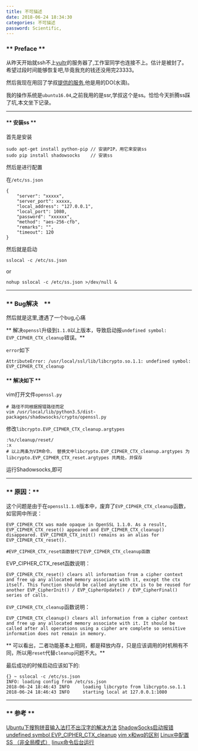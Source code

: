 ```yaml
---
title: 不可描述
date: 2018-06-24 18:34:30
categories: 不可描述
password: Scientific,  
---
```

### ** Preface **

从昨天开始就ssh不上[vultr](https://www.vultr.com/)的服务器了,工作室同学也连接不上。估计是被封了。希望过段时间能够恢复吧,毕竟我充的钱还没用完23333。

然后我现在用回了学叔[提供的服务](https://fadsfasdfsdaf.darkerthanblack.org),他是用的DO(水滴)。

我的操作系统是`ubuntu16.04`,之前我用的是ssr,学叔这个是ss。恰恰今天折腾ss踩了坑,本文坐下记录。

******************
#### ** 安装ss **

首先是安装

```regexp
sudo apt-get install python-pip // 安装PIP，用它来安装ss
sudo pip install shadowsocks    // 安装ss
```

然后是进行配置

在`/etc/ss.json`

```regexp
{
    "server": "xxxxx",
    "server_port": xxxxx,
    "local_address": "127.0.0.1",
    "local_port": 1080,
    "password": "xxxxxx",
    "method": "aes-256-cfb",
    "remarks": "", 
    "timeout": 120 
}   
```

然后就是启动

```regexp
sslocal -c /etc/ss.json
```
or 

```regexp
nohup sslocal -c /etc/ss.json >/dev/null &
```
******************
### ** Bug解决　**

然后就是这里,遭遇了一个bug,心痛

** 解决`openssl`升级到`1.1.0`以上版本，导致启动报`undefined symbol: EVP_CIPHER_CTX_cleanup`错误。**

`error`如下

```regexp
AttributeError: /usr/local/ssl/lib/libcrypto.so.1.1: undefined symbol: EVP_CIPHER_CTX_cleanup
```
#### ** 解决如下 **

vim打开文件`openssl.py`

```regexp
# 路径不同根据报错路径而定
vim /usr/local/lib/python3.5/dist-packages/shadowsocks/crypto/openssl.py
```

修改`libcrypto.EVP_CIPHER_CTX_cleanup.argtypes`
```regexp
:%s/cleanup/reset/
:x
# 以上两条为VIM命令， 替换文中libcrypto.EVP_CIPHER_CTX_cleanup.argtypes 为libcrypto.EVP_CIPHER_CTX_reset.argtypes 共两处，并保存
```
运行Shadowsocks,即可

****************
### ** 原因：**
这个问题是由于在`openssl1.1.0`版本中，废弃了`EVP_CIPHER_CTX_cleanup`函数，如官网中所说：
```regexp
EVP_CIPHER_CTX was made opaque in OpenSSL 1.1.0. As a result, EVP_CIPHER_CTX_reset() appeared and EVP_CIPHER_CTX_cleanup() disappeared. EVP_CIPHER_CTX_init() remains as an alias for EVP_CIPHER_CTX_reset().

#EVP_CIPHER_CTX_reset函数替代了EVP_CIPHER_CTX_cleanup函数
```
EVP_CIPHER_CTX_reset函数说明：
```regexp
EVP_CIPHER_CTX_reset() clears all information from a cipher context and free up any allocated memory associate with it, except the ctx itself. This function should be called anytime ctx is to be reused for another EVP_CipherInit() / EVP_CipherUpdate() / EVP_CipherFinal() series of calls.
```

`EVP_CIPHER_CTX_cleanup`函数说明：
```regexp
EVP_CIPHER_CTX_cleanup() clears all information from a cipher context and free up any allocated memory associate with it. It should be called after all operations using a cipher are complete so sensitive information does not remain in memory.
```

** 可以看出，二者功能基本上相同，都是释放内存，只是应该调用的时机稍有不同，所以用`reset`代替`cleanup`问题不大。**



最后成功的时候启动应该如下的:

```regexp
{} ~ sslocal -c /etc/ss.json
INFO: loading config from /etc/ss.json
2018-06-24 18:46:43 INFO     loading libcrypto from libcrypto.so.1.1
2018-06-24 18:46:43 INFO     starting local at 127.0.0.1:1080

```
******************
### ** 参考 **

[Ubuntu下搜狗拼音输入法打不出汉字的解决方法](https://www.cnblogs.com/xia-weiwen/p/6472372.html)
[ShadowSocks启动报错undefined symbol EVP_CIPHER_CTX_cleanup](https://kionf.com/2016/12/15/errornote-ss/)
[vim x和wq的区别](https://www.cnblogs.com/GODYCA/archive/2013/05/09/3068895.html)
[Linux中配置SS （非全局模式）](https://blog.csdn.net/qq_25978793/article/details/49870501)
[linux命令后台运行](https://www.cnblogs.com/lwm-1988/archive/2011/08/20/2147299.html)
